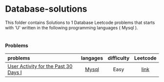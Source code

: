 # Database-solutions
This folder contains Solutions to 1 Database Leetcode problems that starts with 'U' written in the following programming languages ( Mysql ).<br><br>
### Problems ###
|problems|langages|difficulty|Leetcode|
|:-------|:------:|:--------:|:------:|
|[User Activity for the Past 30 Days I](./User%20Activity%20for%20the%20Past%2030%20Days%20I)|[Mysql](./scripts/database/U/User%20Activity%20for%20the%20Past%2030%20Days%20I/User%20Activity%20for%20the%20Past%2030%20Days%20I.sql)|Easy|[link](https://leetcode.com/problems/user-activity-for-the-past-30-days-i)|